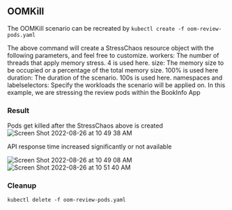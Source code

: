 ## OOMKill
The OOMKill scenario can be recreated by
`kubectl create -f oom-review-pods.yaml`

The above command will create a StressChaos resource object with the following parameters, and feel free to customize.
workers: The number of threads that apply memory stress. 4 is used here.
size: The memory size to be occupied or a percentage of the total memory size. 100% is used here
duration: The duration of the scenario. 100s is used here.
namespaces and labelselectors: Specify the workloads the scenario will be applied on. In this example, we are stressing the review pods within the BookInfo App

### Result
Pods get killed after the StressChaos above is created
![Screen Shot 2022-08-26 at 10 49 38 AM](https://user-images.githubusercontent.com/4391815/186933272-30d91ce3-741e-4aa1-ae8a-2aba292569ce.png)

API response time increased significantly or not available

![Screen Shot 2022-08-26 at 10 49 08 AM](https://user-images.githubusercontent.com/4391815/186933944-3a524f42-2161-4171-8412-78c351fa5dce.png)
![Screen Shot 2022-08-26 at 10 51 40 AM](https://user-images.githubusercontent.com/4391815/186933961-9548cfa0-947f-4ef5-8df5-4ab48ed1fe07.png)

### Cleanup
`kubectl delete -f oom-review-pods.yaml`
